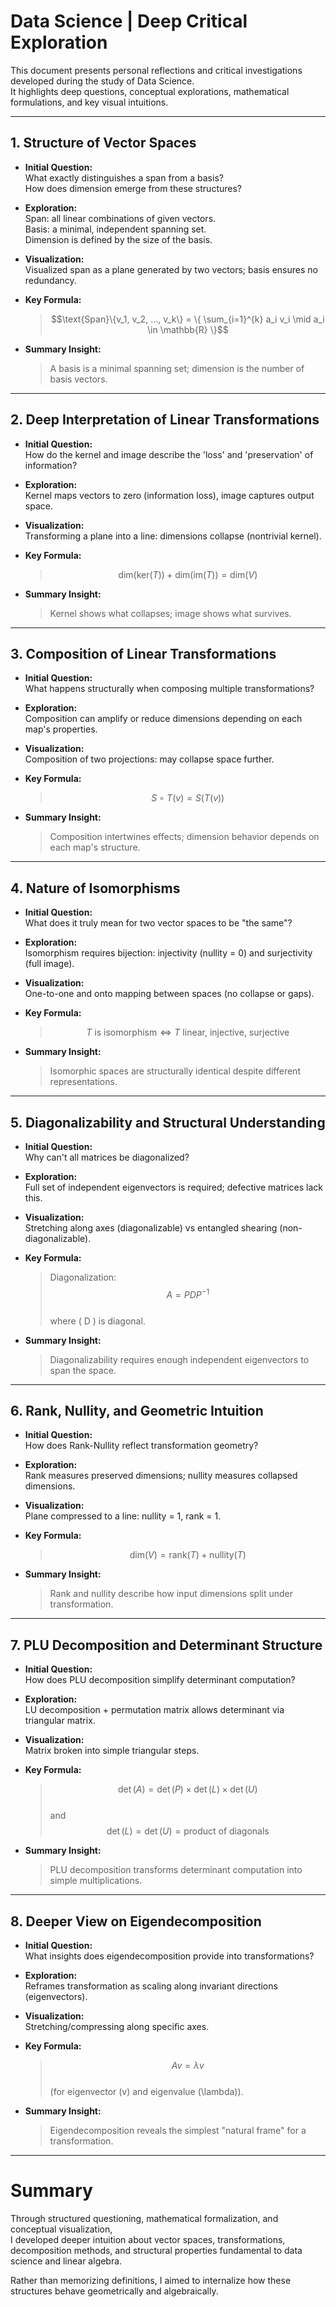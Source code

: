 # Data Science | Deep Critical Exploration

This document presents personal reflections and critical investigations developed during the study of Data Science.  
It highlights deep questions, conceptual explorations, mathematical formulations, and key visual intuitions.

---

## 1. Structure of Vector Spaces

- **Initial Question:**  
  What exactly distinguishes a span from a basis?  
  How does dimension emerge from these structures?

- **Exploration:**  
  Span: all linear combinations of given vectors.  
  Basis: a minimal, independent spanning set.  
  Dimension is defined by the size of the basis.

- **Visualization:**  
  Visualized span as a plane generated by two vectors; basis ensures no redundancy.

- **Key Formula:**  
  > $$\text{Span}\{v_1, v_2, ..., v_k\} = \{ \sum_{i=1}^{k} a_i v_i \mid a_i \in \mathbb{R} \}$$

- **Summary Insight:**  
  > A basis is a minimal spanning set; dimension is the number of basis vectors.

---

## 2. Deep Interpretation of Linear Transformations

- **Initial Question:**  
  How do the kernel and image describe the 'loss' and 'preservation' of information?

- **Exploration:**  
  Kernel maps vectors to zero (information loss), image captures output space.

- **Visualization:**  
  Transforming a plane into a line: dimensions collapse (nontrivial kernel).

- **Key Formula:**  
  > $$\text{dim}(\text{ker}(T)) + \text{dim}(\text{im}(T)) = \text{dim}(V)$$

- **Summary Insight:**  
  > Kernel shows what collapses; image shows what survives.

---

## 3. Composition of Linear Transformations

- **Initial Question:**  
  What happens structurally when composing multiple transformations?

- **Exploration:**  
  Composition can amplify or reduce dimensions depending on each map's properties.

- **Visualization:**  
  Composition of two projections: may collapse space further.

- **Key Formula:**  
  > $$S \circ T(v) = S(T(v))$$

- **Summary Insight:**  
  > Composition intertwines effects; dimension behavior depends on each map's structure.

---

## 4. Nature of Isomorphisms

- **Initial Question:**  
  What does it truly mean for two vector spaces to be "the same"?

- **Exploration:**  
  Isomorphism requires bijection: injectivity (nullity = 0) and surjectivity (full image).

- **Visualization:**  
  One-to-one and onto mapping between spaces (no collapse or gaps).

- **Key Formula:**  
  > $$T \text{ is isomorphism} \iff T \text{ linear, injective, surjective}$$

- **Summary Insight:**  
  > Isomorphic spaces are structurally identical despite different representations.

---

## 5. Diagonalizability and Structural Understanding

- **Initial Question:**  
  Why can't all matrices be diagonalized?

- **Exploration:**  
  Full set of independent eigenvectors is required; defective matrices lack this.

- **Visualization:**  
  Stretching along axes (diagonalizable) vs entangled shearing (non-diagonalizable).

- **Key Formula:**  
  > Diagonalization:  
  > $$A = PDP^{-1}$$  
  where \( D \) is diagonal.

- **Summary Insight:**  
  > Diagonalizability requires enough independent eigenvectors to span the space.

---

## 6. Rank, Nullity, and Geometric Intuition

- **Initial Question:**  
  How does Rank-Nullity reflect transformation geometry?

- **Exploration:**  
  Rank measures preserved dimensions; nullity measures collapsed dimensions.

- **Visualization:**  
  Plane compressed to a line: nullity = 1, rank = 1.

- **Key Formula:**  
  > $$\text{dim}(V) = \text{rank}(T) + \text{nullity}(T)$$

- **Summary Insight:**  
  > Rank and nullity describe how input dimensions split under transformation.

---

## 7. PLU Decomposition and Determinant Structure

- **Initial Question:**  
  How does PLU decomposition simplify determinant computation?

- **Exploration:**  
  LU decomposition + permutation matrix allows determinant via triangular matrix.

- **Visualization:**  
  Matrix broken into simple triangular steps.

- **Key Formula:**  
  > $$\det(A) = \det(P) \times \det(L) \times \det(U)$$  
  and  
  > $$\det(L) = \det(U) = \text{product of diagonals}$$

- **Summary Insight:**  
  > PLU decomposition transforms determinant computation into simple multiplications.

---

## 8. Deeper View on Eigendecomposition

- **Initial Question:**  
  What insights does eigendecomposition provide into transformations?

- **Exploration:**  
  Reframes transformation as scaling along invariant directions (eigenvectors).

- **Visualization:**  
  Stretching/compressing along specific axes.

- **Key Formula:**  
  > $$Av = \lambda v$$  
  (for eigenvector \(v\) and eigenvalue \(\lambda\)).

- **Summary Insight:**  
  > Eigendecomposition reveals the simplest "natural frame" for a transformation.

---

# Summary

Through structured questioning, mathematical formalization, and conceptual visualization,  
I developed deeper intuition about vector spaces, transformations, decomposition methods, and structural properties fundamental to data science and linear algebra.

Rather than memorizing definitions, I aimed to internalize how these structures behave geometrically and algebraically.
